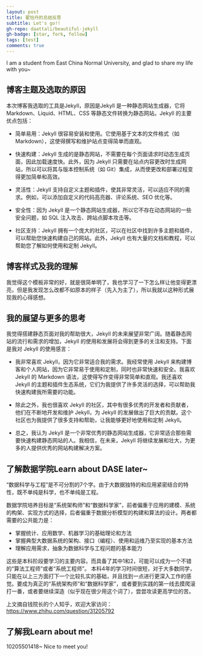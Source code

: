 ```yaml
---
layout: post
title: 翟怡丹的总结反思
subtitle: Let's go!!
gh-repo: daattali/beautiful-jekyll
gh-badge: [star, fork, follow]
tags: [test]
comments: true
---
```


I am a student from East China Normal University, and glad to share my life with you~

## 博客主题及选取的原因
本次博客我选取的工具是Jekyll，原因是Jekyll 是一种静态网站生成器，它将 Markdown、Liquid、HTML、CSS 等静态文件转换为静态网站。Jekyll 的主要优点包括：

* 简单易用：Jekyll 很容易安装和使用。它使用基于文本的文件格式（如 Markdown），这使得撰写和维护站点变得简单而直观。

* 快速构建：Jekyll 生成的是静态网站，不需要在每个页面请求时动态生成页面，因此加载速度快。此外，因为 Jekyll 只需要在站点内容更改时生成网站，所以可以将其与版本控制系统（如 Git）集成，从而使更改和部署过程变得更加简单和高效。

* 灵活性：Jekyll 支持自定义主题和插件，使其非常灵活，可以适应不同的需求。例如，可以添加自定义的代码高亮器、评论系统、SEO 优化等。

* 安全性：因为 Jekyll 是一个静态网站生成器，所以它不存在动态网站的一些安全问题，如 SQL 注入攻击、跨站点脚本攻击等。

* 社区支持：Jekyll 拥有一个庞大的社区，可以在社区中找到许多主题和插件，可以帮助您快速构建自己的网站。此外，Jekyll 也有大量的文档和教程，可以帮助您了解如何使用和定制 Jekyll。

## 博客样式及我的理解
我觉得这个模板非常的好，就是很简单明了，我也学习了一下怎么样让他变得更漂亮，但是我发现怎么改都不如原本的样子（先入为主了），所以我就以这种形式展现我的心得感想。

## 我的展望与更多的思考
我觉得搭建静态页面对我的帮助很大，Jekyll 的未来展望非常广阔。随着静态网站的流行和需求的增加，Jekyll 的使用和发展将会得到更多的关注和支持。下面是我对 Jekyll 的使用感言：
* 我非常喜欢 Jekyll，因为它非常适合我的需求。我经常使用 Jekyll 来构建博客和个人网站，因为它非常易于使用和定制，同时也非常快速和安全。我喜欢 Jekyll 的 Markdown 语法，这使得写作变得非常简单和直观。我还喜欢 Jekyll 的主题和插件生态系统，它们为我提供了许多灵活的选择，可以帮助我快速构建我所需要的功能。

* 除此之外，我也很喜欢 Jekyll 的社区，其中有很多优秀的开发者和贡献者，他们在不断地开发和维护 Jekyll，为 Jekyll 的发展做出了巨大的贡献。这个社区也为我提供了很多支持和帮助，让我能够更好地使用和定制 Jekyll。

* 总之，我认为 Jekyll 是一个非常优秀的静态网站生成器，它非常适合那些需要快速构建静态网站的人。我相信，在未来，Jekyll 将继续发展和壮大，为更多的人提供优秀的网站构建解决方案。    



## 了解数据学院Learn about DASE later~

“数据科学与工程”是不可分割的7个字。由于大数据独特的和应用紧密结合的特性，既不单纯是科学，也不单纯是工程。

数据学院培养目标是“系统架构师”和“数据科学家”，前者偏重于应用的建模、系统的构架、实现方式的选择，后者偏重于数据分析模型的构建和算法的设计。两者都需要的公共能力是：
* 掌握统计、应用数学、机器学习的基础理论和方法
* 掌握典型大数据系统的架构、接口（编程）、使用和运维乃至实现的基本方法
* 理解应用需求，抽象为数据科学与工程问题的基本能力

这些是本科阶段要学习的主要内容。而具备了其中1和2，可能可以成为一个不错的“算法工程师”或者“系统工程师”。
本科4年的学习时间很短，对于大多数同学，只能在以上三方面打下一个比较扎实的基础，并且找到一点进行更深入工作的感觉。要成为真正的“系统架构师”和“数据科学家”，或者要到实践的第一线去摸爬滚打一番，或者要继续深造（似乎现在很少用这个词了），尝尝攻读更高学位的苦。

上文摘自钱院长的个人知乎，欢迎大家访问：https://www.zhihu.com/question/31205792



## 了解我Learn about me!   

10205501418~
Nice to meet you!
